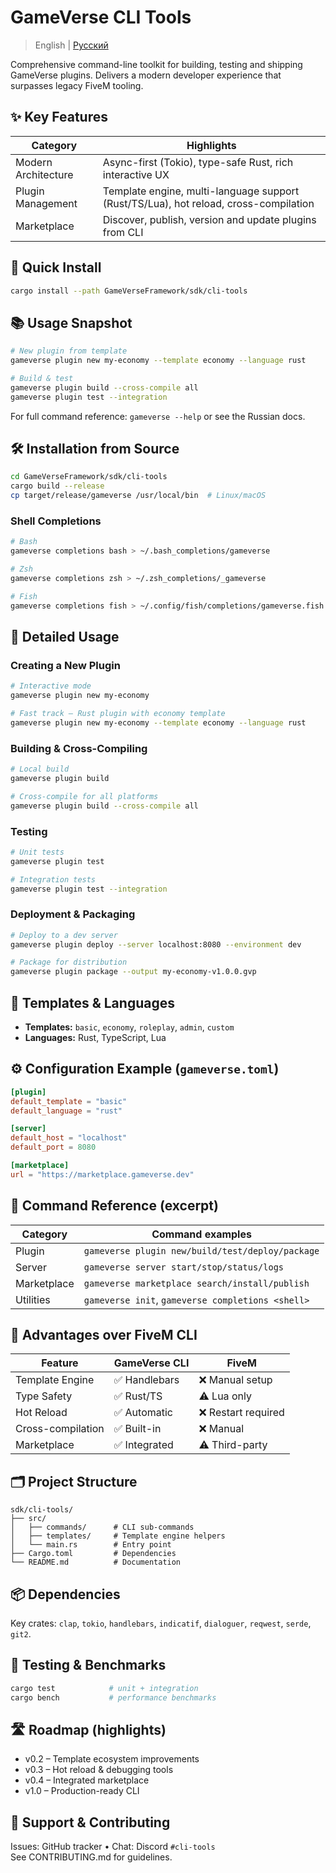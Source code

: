 # GameVerse CLI Tools

> English | [Русский](README_ru.md)

Comprehensive command-line toolkit for building, testing and shipping GameVerse plugins. Delivers a modern developer experience that surpasses legacy FiveM tooling.

## ✨ Key Features

| Category            | Highlights |
|---------------------|------------|
| Modern Architecture | Async-first (Tokio), type-safe Rust, rich interactive UX |
| Plugin Management   | Template engine, multi-language support (Rust/TS/Lua), hot reload, cross-compilation |
| Marketplace         | Discover, publish, version and update plugins from CLI |

## 🚀 Quick Install
```bash
cargo install --path GameVerseFramework/sdk/cli-tools
```

## 📚 Usage Snapshot
```bash
# New plugin from template
gameverse plugin new my-economy --template economy --language rust

# Build & test
gameverse plugin build --cross-compile all
gameverse plugin test --integration
```

For full command reference: `gameverse --help` or see the Russian docs. 

## 🛠️ Installation from Source
```bash
cd GameVerseFramework/sdk/cli-tools
cargo build --release
cp target/release/gameverse /usr/local/bin  # Linux/macOS
```

### Shell Completions
```bash
# Bash
gameverse completions bash > ~/.bash_completions/gameverse

# Zsh
gameverse completions zsh > ~/.zsh_completions/_gameverse

# Fish
gameverse completions fish > ~/.config/fish/completions/gameverse.fish
```

## 📖 Detailed Usage
### Creating a New Plugin
```bash
# Interactive mode
gameverse plugin new my-economy

# Fast track – Rust plugin with economy template
gameverse plugin new my-economy --template economy --language rust
```

### Building & Cross-Compiling
```bash
# Local build
gameverse plugin build

# Cross-compile for all platforms
gameverse plugin build --cross-compile all
```

### Testing
```bash
# Unit tests
gameverse plugin test

# Integration tests
gameverse plugin test --integration
```

### Deployment & Packaging
```bash
# Deploy to a dev server
gameverse plugin deploy --server localhost:8080 --environment dev

# Package for distribution
gameverse plugin package --output my-economy-v1.0.0.gvp
```

## 🎨 Templates & Languages
- **Templates:** `basic`, `economy`, `roleplay`, `admin`, `custom`
- **Languages:** Rust, TypeScript, Lua

## ⚙️ Configuration Example (`gameverse.toml`)
```toml
[plugin]
default_template = "basic"
default_language = "rust"

[server]
default_host = "localhost"
default_port = 8080

[marketplace]
url = "https://marketplace.gameverse.dev"
```

## 🔧 Command Reference (excerpt)
| Category  | Command examples |
|-----------|-----------------|
| Plugin    | `gameverse plugin new/build/test/deploy/package` |
| Server    | `gameverse server start/stop/status/logs` |
| Marketplace | `gameverse marketplace search/install/publish` |
| Utilities | `gameverse init`, `gameverse completions <shell>` |

## 🚀 Advantages over FiveM CLI
| Feature | GameVerse CLI | FiveM |
|---------|---------------|-------|
| Template Engine | ✅ Handlebars | ❌ Manual setup |
| Type Safety | ✅ Rust/TS | ⚠️ Lua only |
| Hot Reload | ✅ Automatic | ❌ Restart required |
| Cross-compilation | ✅ Built-in | ❌ Manual |
| Marketplace | ✅ Integrated | ⚠️ Third-party |

## 🗂️ Project Structure
```plaintext
sdk/cli-tools/
├── src/
│   ├── commands/      # CLI sub-commands
│   ├── templates/     # Template engine helpers
│   └── main.rs        # Entry point
├── Cargo.toml         # Dependencies
└── README.md          # Documentation
```

## 📦 Dependencies
Key crates: `clap`, `tokio`, `handlebars`, `indicatif`, `dialoguer`, `reqwest`, `serde`, `git2`.

## 🧪 Testing & Benchmarks
```bash
cargo test            # unit + integration
cargo bench           # performance benchmarks
```

## 🛣️ Roadmap (highlights)
- v0.2 – Template ecosystem improvements
- v0.3 – Hot reload & debugging tools
- v0.4 – Integrated marketplace
- v1.0 – Production-ready CLI

## 🤝 Support & Contributing
Issues: GitHub tracker • Chat: Discord `#cli-tools`  
See CONTRIBUTING.md for guidelines. 